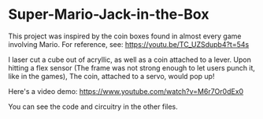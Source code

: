 # Super-Mario-Jack-in-the-Box

This project was inspired by the coin boxes found in almost every game involving Mario. For reference, see: https://youtu.be/TC_UZSdupb4?t=54s

I laser cut a cube out of acryllic, as well as a coin attached to a lever. Upon hitting a flex sensor (The frame was not strong enough to let users punch it, like in the games), The coin, attached to a servo, would pop up!

Here's a video demo: https://www.youtube.com/watch?v=M6r7Or0dEx0

You can see the code and circuitry in the other files.
